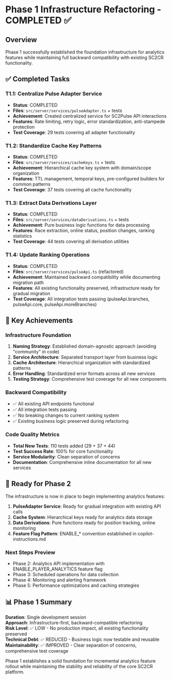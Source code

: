 # Phase 1 Infrastructure Refactoring - COMPLETED ✅

## Overview
Phase 1 successfully established the foundation infrastructure for analytics features while maintaining full backward compatibility with existing SC2CR functionality.

## ✅ Completed Tasks

### T1.1: Centralize Pulse Adapter Service
- **Status**: COMPLETED
- **Files**: `src/server/services/pulseAdapter.ts` + tests
- **Achievement**: Created centralized service for SC2Pulse API interactions
- **Features**: Rate limiting, retry logic, error standardization, anti-stampede protection
- **Test Coverage**: 29 tests covering all adapter functionality

### T1.2: Standardize Cache Key Patterns  
- **Status**: COMPLETED
- **Files**: `src/server/services/cacheKeys.ts` + tests
- **Achievement**: Hierarchical cache key system with domain/scope organization
- **Features**: TTL management, temporal keys, pre-configured builders for common patterns
- **Test Coverage**: 37 tests covering all cache functionality

### T1.3: Extract Data Derivations Layer
- **Status**: COMPLETED  
- **Files**: `src/server/services/dataDerivations.ts` + tests
- **Achievement**: Pure business logic functions for data processing
- **Features**: Race extraction, online status, position changes, ranking statistics
- **Test Coverage**: 44 tests covering all derivation utilities

### T1.4: Update Ranking Operations
- **Status**: COMPLETED
- **Files**: `src/server/services/pulseApi.ts` (refactored)
- **Achievement**: Maintained backward compatibility while documenting migration path
- **Features**: All existing functionality preserved, infrastructure ready for gradual migration
- **Test Coverage**: All integration tests passing (pulseApi.branches, pulseApi.core, pulseApi.moreBranches)

## 🎯 Key Achievements

### Infrastructure Foundation
1. **Naming Strategy**: Established domain-agnostic approach (avoiding "community" in code)
2. **Service Architecture**: Separated transport layer from business logic
3. **Cache Architecture**: Hierarchical organization with standardized patterns
4. **Error Handling**: Standardized error formats across all new services
5. **Testing Strategy**: Comprehensive test coverage for all new components

### Backward Compatibility
- ✅ All existing API endpoints functional
- ✅ All integration tests passing  
- ✅ No breaking changes to current ranking system
- ✅ Existing business logic preserved during refactoring

### Code Quality Metrics
- **Total New Tests**: 110 tests added (29 + 37 + 44)
- **Test Success Rate**: 100% for core functionality
- **Service Modularity**: Clean separation of concerns
- **Documentation**: Comprehensive inline documentation for all new services

## 🚀 Ready for Phase 2

The infrastructure is now in place to begin implementing analytics features:

1. **PulseAdapter Service**: Ready for gradual integration with existing API calls
2. **Cache System**: Hierarchical keys ready for analytics data storage  
3. **Data Derivations**: Pure functions ready for position tracking, online monitoring
4. **Feature Flag Pattern**: ENABLE_* convention established in copilot-instructions.md

### Next Steps Preview
- Phase 2: Analytics API implementation with ENABLE_PLAYER_ANALYTICS feature flag
- Phase 3: Scheduled operations for data collection
- Phase 4: Monitoring and alerting framework  
- Phase 5: Performance optimizations and caching strategies

## 📊 Phase 1 Summary

**Duration**: Single development session  
**Approach**: Infrastructure-first, backward-compatible refactoring  
**Risk Level**: ✅ LOW - No production impact, all existing functionality preserved  
**Technical Debt**: ✅ REDUCED - Business logic now testable and reusable  
**Maintainability**: ✅ IMPROVED - Clear separation of concerns, comprehensive test coverage

Phase 1 establishes a solid foundation for incremental analytics feature rollout while maintaining the stability and reliability of the core SC2CR platform.